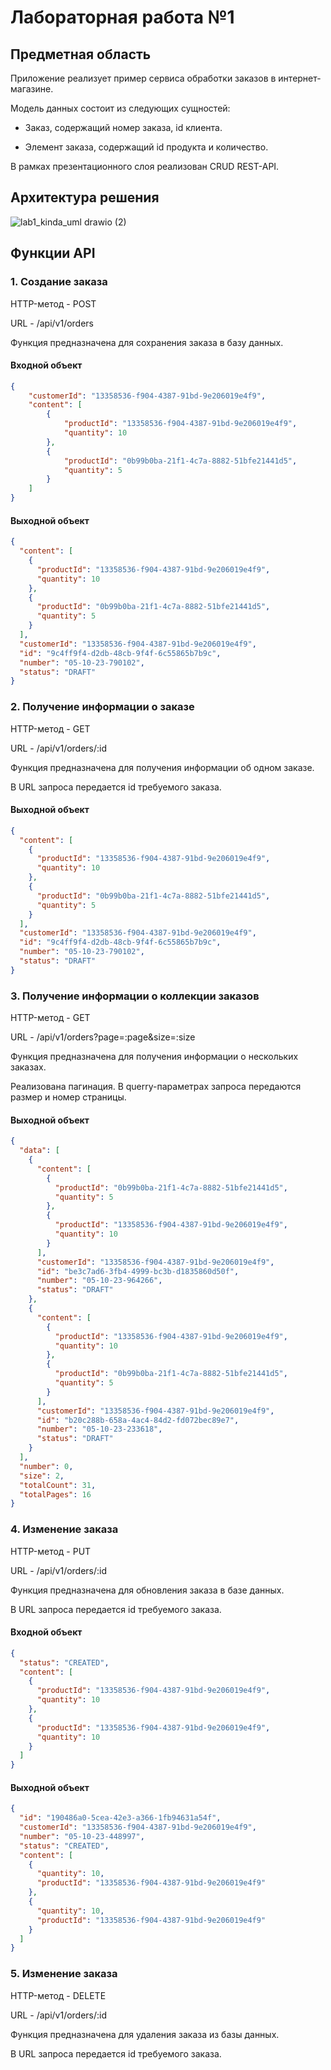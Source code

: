 # Лабораторная работа №1
## Предметная область
Приложение реализует пример сервиса обработки заказов в интернет-магазине.

Модель данных состоит из следующих сущностей: 

- Заказ, содержащий номер заказа, id клиента.

- Элемент заказа, содержащий id продукта и количество.

В рамках презентационного слоя реализован CRUD REST-API.
## Архитектура решения
![lab1_kinda_uml drawio (2)](https://github.com/denshustanov/esa-lab-1/assets/63245753/3a271c9a-b427-4bc1-bbba-6ec9359756f9)

## Функции API
### 1. Создание заказа

HTTP-метод - POST

URL - /api/v1/orders

Функция предназначена для сохранения заказа в базу данных.

#### Входной объект
```json
{
    "customerId": "13358536-f904-4387-91bd-9e206019e4f9",
    "content": [
        {
            "productId": "13358536-f904-4387-91bd-9e206019e4f9",
            "quantity": 10
        },
        {
            "productId": "0b99b0ba-21f1-4c7a-8882-51bfe21441d5",
            "quantity": 5
        }
    ]
} 
```
#### Выходной объект
```json
{
  "content": [
    {
      "productId": "13358536-f904-4387-91bd-9e206019e4f9",
      "quantity": 10
    },
    {
      "productId": "0b99b0ba-21f1-4c7a-8882-51bfe21441d5",
      "quantity": 5
    }
  ],
  "customerId": "13358536-f904-4387-91bd-9e206019e4f9",
  "id": "9c4ff9f4-d2db-48cb-9f4f-6c55865b7b9c",
  "number": "05-10-23-790102",
  "status": "DRAFT"
}
```

### 2. Получение информации о заказе

HTTP-метод - GET

URL - /api/v1/orders/:id

Функция предназначена для получения информации об одном заказе.

В URL запроса передается id требуемого заказа.


#### Выходной объект
```json
{
  "content": [
    {
      "productId": "13358536-f904-4387-91bd-9e206019e4f9",
      "quantity": 10
    },
    {
      "productId": "0b99b0ba-21f1-4c7a-8882-51bfe21441d5",
      "quantity": 5
    }
  ],
  "customerId": "13358536-f904-4387-91bd-9e206019e4f9",
  "id": "9c4ff9f4-d2db-48cb-9f4f-6c55865b7b9c",
  "number": "05-10-23-790102",
  "status": "DRAFT"
}
```

### 3. Получение информации о коллекции заказов

HTTP-метод - GET

URL - /api/v1/orders?page=:page&size=:size

Функция предназначена для получения информации о нескольких  заказах.

Реализована пагинация. В querry-параметрах запроса передаются размер и номер страницы.


#### Выходной объект
```json
{
  "data": [
    {
      "content": [
        {
          "productId": "0b99b0ba-21f1-4c7a-8882-51bfe21441d5",
          "quantity": 5
        },
        {
          "productId": "13358536-f904-4387-91bd-9e206019e4f9",
          "quantity": 10
        }
      ],
      "customerId": "13358536-f904-4387-91bd-9e206019e4f9",
      "id": "be3c7ad6-3fb4-4999-bc3b-d1835860d50f",
      "number": "05-10-23-964266",
      "status": "DRAFT"
    },
    {
      "content": [
        {
          "productId": "13358536-f904-4387-91bd-9e206019e4f9",
          "quantity": 10
        },
        {
          "productId": "0b99b0ba-21f1-4c7a-8882-51bfe21441d5",
          "quantity": 5
        }
      ],
      "customerId": "13358536-f904-4387-91bd-9e206019e4f9",
      "id": "b20c288b-658a-4ac4-84d2-fd072bec89e7",
      "number": "05-10-23-233618",
      "status": "DRAFT"
    }
  ],
  "number": 0,
  "size": 2,
  "totalCount": 31,
  "totalPages": 16
}
```

### 4. Изменение заказа

HTTP-метод - PUT

URL - /api/v1/orders/:id

Функция предназначена для обновления заказа в базе данных.

В URL запроса передается id требуемого заказа.

#### Входной объект
```json
{
  "status": "CREATED",
  "content": [
    {
      "productId": "13358536-f904-4387-91bd-9e206019e4f9",
      "quantity": 10
    },
    {
      "productId": "13358536-f904-4387-91bd-9e206019e4f9",
      "quantity": 10
    }
  ]
}
```
#### Выходной объект
```json
{
  "id": "190486a0-5cea-42e3-a366-1fb94631a54f",
  "customerId": "13358536-f904-4387-91bd-9e206019e4f9",
  "number": "05-10-23-448997",
  "status": "CREATED",
  "content": [
    {
      "quantity": 10,
      "productId": "13358536-f904-4387-91bd-9e206019e4f9"
    },
    {
      "quantity": 10,
      "productId": "13358536-f904-4387-91bd-9e206019e4f9"
    }
  ]
}
```

### 5. Изменение заказа

HTTP-метод - DELETE

URL - /api/v1/orders/:id

Функция предназначена для удаления заказа из базы данных.

В URL запроса передается id требуемого заказа.
